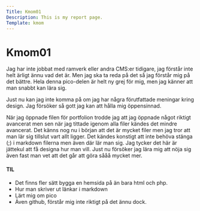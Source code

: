 ```yaml
---
Title: Kmom01
Description: This is my report page.
Template: kmom
---
```


Kmom01
==========================

Jag har inte jobbat med ramverk eller andra CMS:er tidigare, jag förstår inte helt ärligt ännu vad det är. Men jag ska ta reda på det så jag förstår mig på det bättre. Hela denna pico-delen är helt ny grej för mig, men jag känner att man snabbt kan lära sig. 

Just nu kan jag inte komma på om jag har några förutfattade meningar kring design. Jag försöker så gott jag kan att hålla mig öppensinnad. 

När jag öppnade filen för portfolion trodde jag att jag öppnade något riktigt avancerat men sen när jag tittade igenom alla filer kändes det mindre avancerat. Det känns nog nu i början att det är mycket filer men jag tror att man lär sig tillslut vart allt ligger. Det kändes konstigt att inte behöva stänga (;) i markdown filerna men även där lär man sig. Jag tycker det här är jättekul att få designa hur man vill. Just nu försöker jag lära mig att nöja sig även fast man vet att det går att göra sååå mycket mer. 

#### TIL
- Det finns fler sätt bygga en hemsida på än bara html och php.
- Hur man skriver ut länkar i markdown
- Lärt mig om pico
- Även github, förstår mig inte riktigt på det ännu dock.

<div class="arrows-kmom">
<a href="kmom10"><div class="previous-kmom"><i class="fas fa-angle-double-left"></i></div></a>
<a href="kmom02"><div class="next-kmom"><i class="fas fa-angle-double-right"></i></div></a>
</div>
